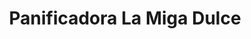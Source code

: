 ---
title: "Panificadora La Miga Dulce"
url: /ciudadela-ibarra/panificadora-la-miga-dulce/
shop: panadería
---